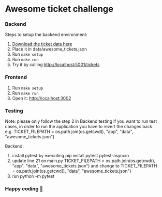 # Awesome ticket challenge

### Backend

Steps to setup the backend environment:

1. [Download the ticket data here](https://drive.google.com/file/d/1Bvk2mW5t3GfkqTkpURiFpaLuqrUckzUX/view?usp=sharing)
2. Place it in data/awesome_tickets.json
3. Run `make setup`
4. Run `make run`
5. Try it by calling [http://localhost:5001/tickets](http://localhost:5001/tickets)

### Frontend

1. Run `make setup`
2. Run `make run`
3. Open it: [http://localhost:3002](http://localhost:3002)

### Testing 

Note: please only follow the step 2 in Backend testing if you want to run test cases, in order to run the application you have to revert the changes back e.g. TICKET_FILEPATH = os.path.join(os.getcwd(), "app", "data", "awesome_tickets.json")

Backend: 
1. install pytest by executing pip install pytest pytest-asyncio
2. update line 21 on main.py TICKET_FILEPATH = os.path.join(os.getcwd(), "app", "data", "awesome_tickets.json") and change to TICKET_FILEPATH = os.path.join(os.getcwd(), "data", "awesome_tickets.json")
3. run python -m pytest
 
### Happy coding 🎉
